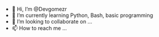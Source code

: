 - 👋 Hi, I’m @Devgomezr
- 🌱 I’m currently learning Python, Bash, basic programming
- 💞️ I’m looking to collaborate on ...
- 📫 How to reach me ...

<!---
Devgomezr/Devgomezr is a ✨ special ✨ repository because its `README.md` (this file) appears on your GitHub profile.
You can click the Preview link to take a look at your changes.
--->
